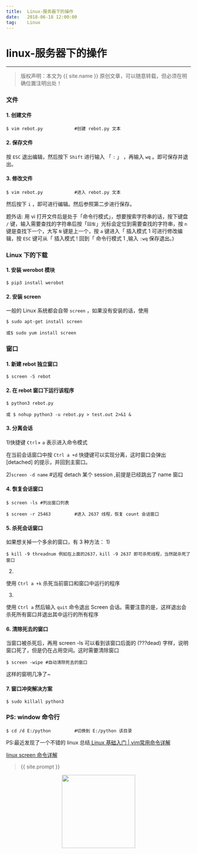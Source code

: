 ```yaml
---              
title:  Linux-服务器下的操作
date:   2018-06-18 12:00:00
tag:    Linux
---
```

# linux-服务器下的操作

***
> 版权声明：本文为 {{ site.name }} 原创文章，可以随意转载，但必须在明确位置注明出处！

### 文件

#### 1. 创建文件
```
$ vim rebot.py            #创建 rebot.py 文本
```

#### 2. 保存文件

按 `ESC` 退出编辑，然后按下 `Shift` 进行输入 「 `:` 」 ，再输入 `wq` 。即可保存并退出。

#### 3. 修改文件
```
$ vim rebot.py            #进入 rebot.py 文本
```
然后按下 `i` ，即可进行编辑。然后参照第二步进行保存。
 

题外话: 用 vi 打开文件后是处于「命令行模式」，想要搜索字符串的话，按下键盘 `/` 键，输入需要查找的字符串后按「`回车`」光标会定位到需要查找的字符串，按 `n` 键是查找下一个，大写 `N` 键是上一个，按 `a` 键进入「 插入模式 1 可进行修改编辑，按 `ESC` 键可从「 插入模式 ! 回到「 命令行模式 1 ,输入 `:wq` 保存退出。)

### Linux 下的下载

#### 1. 安装 werobot 模块
```
$ pip3 install werobot
```
#### 2. 安装 screen

一般的 Linux 系统都会自带 `screen` ，如果没有安装的话，使用 
```
$ sudo apt-get install screen
```
```
或$ sudo yum install screen
```
### 窗口

#### 1. 新建 rebot 独立窗口
```
$ screen -S rebot        
```
#### 2. 在 rebot 窗口下运行该程序
```
$ python3 rebot.py
```
```
或 $ nohup python3 -u rebot.py > test.out 2>&1 &         
```
#### 3. 分离会话

1)快捷键 `Ctrl`+ `a` 表示进入命令模式 

在当前会话窗口中按 `Ctrl a +d` 快捷键可以实现分离，这时窗口会弹出 [detached] 的提示，并回到主窗口。

2)`screen -d name` #远程 detach 某个 session ,前提是已经跳出了 name 窗口        

#### 4. 恢复会话窗口
```
$ screen -ls #列出窗口列表
```
```
$ screen -r 25463         #进入 2637 线程，恢复 count 会话窗口
```
#### 5. 杀死会话窗口

如果想关掉一个多余的窗口，有 3 种方法：
1)
```
$ kill -9 threadnum 例如在上面的2637，kill -9 2637 即可杀死线程，当然就杀死了窗口
```

2)
使用 `Ctrl a +k` 杀死当前窗口和窗口中运行的程序

3)
使用 `Ctrl a` 然后输入 `quit` 命令退出 Screen 会话。需要注意的是，这样退出会杀死所有窗口并退出其中运行的所有程序

#### 6. 清除死去的窗口

当窗口被杀死后，再用 screen -ls 可以看到该窗口后面的 (???dead) 字样，说明窗口死了，但是仍在占用空间。这时需要清除窗口
```
$ screen -wipe #自动清除死去的窗口
```
这样的窗明几净了~

#### 7. 窗口冲突解决方案
```
$ sudo killall python3
```
### PS: window 命令行
```
$ cd /d E:/python         #切换到 E:/python 该目录
```


PS:最近发现了一个不错的 linux 总结<a href="https://mp.weixin.qq.com/s/QRlFRiO6RXqBenWGZGGJVw"> Linux 基础入门 | vim常用命令详解
</a>

<a href="http://www.cnblogs.com/mchina/archive/2013/01/30/2880680.html"> linux screen 命令详解
</a>

> {{ site.prompt }}

<div  align="center">
<img src="https://rengui520.github.io/images/wechart.jpg" width = "200" height = "200"/>